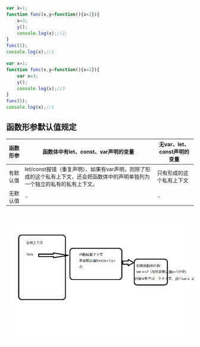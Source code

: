 ```js
var x=1;
function func(x,y=function(){x=2}){
    x=3;
    y();
    console.log(x);//2;
}
func(5);
console.log(x);//1
```
```js
var x=1;
function func(x,y=function(){x=2}){
    var x=3;
    y();
    console.log(x);//3
}
func(5);
console.log(x);//1
```

## 函数形参默认值规定

函数形参  |函数体中有let、const、var声明的变量|无var、let、const声明的变量
-|-|-
有默认值|let/const报错（重复声明）、如果有var声明，则除了形成的这个私有上下文，还会把函数体中的声明单独列为一个独立的私有的私有上下文。|只有形成的这个私有上下文
无默认值|-|-

<img src="./imgs/上下文1.png" style="margin-top:20px;"></img>